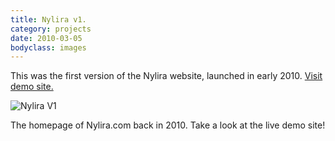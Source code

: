 ```yaml
---
title: Nylira v1.
category: projects
date: 2010-03-05
bodyclass: images
---
```


This was the first version of the Nylira website, launched in early 2010. [Visit demo site.](http://projects.nylira.com/p/2009/)

<div class="figure">
  <img src="../assets/images/projects/nylira-v1-01.png" alt="Nylira V1" />
  <div class="figcaption">
    <p>The homepage of Nylira.com back in 2010. Take a look at the live demo site!</p>
  </div>
</div>
